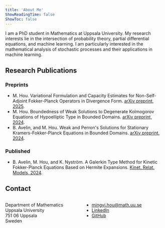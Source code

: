 ```yaml
---
title: 'About Me'
ShowReadingTime: false
ShowToc: false
---
```


I am a PhD student in Mathematics at Uppsala University. My research interests lie in the intersection of probability theory, partial differential equations, and machine learning. I am particularly interested in the mathematical analysis of stochastic processes and their applications in machine learning.

## Research Publications

### Preprints

- M. Hou. Variational Formulation and Capacity Estimates for Non-Self-Adjoint Fokker-Planck Operators in Divergence Form. [arXiv preprint, 2025](https://arxiv.org/abs/2502.12036).
- M. Hou. Boundedness of Weak Solutions to Degenerate Kolmogorov Equations of Hypoelliptic Type in Bounded Domains. [arXiv preprint, 2024](https://arxiv.org/abs/2407.00800).
- B. Avelin, and M. Hou. Weak and Perron's Solutions for Stationary Kramers-Fokker-Planck Equations in Bounded Domains. [arXiv preprint, 2024](https://arxiv.org/abs/2405.04070).

### Published

- B. Avelin, M. Hou, and K. Nyström. A Galerkin Type Method for Kinetic Fokker-Planck Equations Based on Hermite Expansions. [Kinet. Relat. Models, 2024](https://doi.org/10.3934/krm.2023035).

## Contact

<div style="display: flex; justify-content: space-between; flex-wrap: wrap;">

  <div style="flex: 1; min-width: 200px;">
    <p>Department of Mathematics<br>
    Uppsala University<br>
    751 06 Uppsala<br>
    Sweden</p>
  </div>

  <div style="flex: 1; min-width: 200px;">
    <ul>
      <li><a href="mailto:mingyi.hou@math.uu.se">mingyi.hou@math.uu.se</a></li>
      <li><a href="https://www.linkedin.com/in/mingyi-h-b71b5219b">LinkedIn</a></li>
      <li><a href="https://github.com/mingyi-ai">GitHub</a></li>
    </ul>
  </div>

</div>
